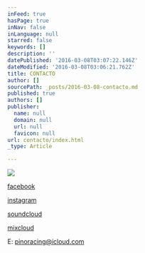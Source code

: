 ```yaml
---
inFeed: true
hasPage: true
inNav: false
inLanguage: null
starred: false
keywords: []
description: ''
datePublished: '2016-03-08T03:07:22.146Z'
dateModified: '2016-03-08T03:06:21.762Z'
title: CONTACTO
author: []
sourcePath: _posts/2016-03-08-contacto.md
published: true
authors: []
publisher:
  name: null
  domain: null
  url: null
  favicon: null
url: contacto/index.html
_type: Article

---
```

![](https://the-grid-user-content.s3-us-west-2.amazonaws.com/e12c9878-fd1c-40dd-bb64-7388ea720bcb.jpg)

[facebook][0]

[instagram][1]

[soundcloud][2]

[mixcloud][3]

E: pinoracing@icloud.com

[0]: https://www.facebook.com/djpino71/
[1]: https://www.instagram.com/pino_dj/
[2]: https://soundcloud.com/pinoracing
[3]: https://www.mixcloud.com/pinoracing/
